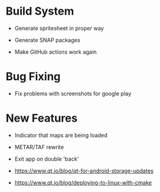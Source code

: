 # Build System

* Generate spritesheet in proper way

* Generate SNAP packages

* Make GitHub actions work again


# Bug Fixing

* Fix problems with screenshots for google play


# New Features

* Indicator that maps are being loaded

* METAR/TAF rewrite

* Exit app on double 'back'

* https://www.qt.io/blog/qt-for-android-storage-updates

* https://www.qt.io/blog/deploying-to-linux-with-cmake
